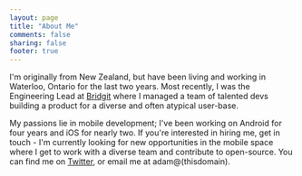 ```yaml
---
layout: page
title: "About Me"
comments: false
sharing: false
footer: true
---
```


I'm originally from New Zealand, but have been living and working in Waterloo, Ontario for the last two years. Most recently, I was the Engineering Lead at [Bridgit](http://gobridgit.com) where I managed a team of talented devs building a product for a diverse and often atypical user-base.

My passions lie in mobile development; I've been working on Android for four years and iOS for nearly two. If you're interested in hiring me, get in touch - I'm currently looking for new opportunities in the mobile space where I get to work with a diverse team and contribute to open-source. You can find me on [Twitter](https://twitter.com/adamsnz), or email me at adam@(thisdomain).
